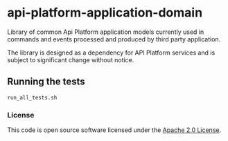 
# api-platform-application-domain

Library of common Api Platform application models currently used in commands and events processed and produced by third party application.

The library is designed as a dependency for API Platform services and is subject to significant change without notice.

## Running the tests

    run_all_tests.sh

### License

This code is open source software licensed under the [Apache 2.0 License]("http://www.apache.org/licenses/LICENSE-2.0.html").